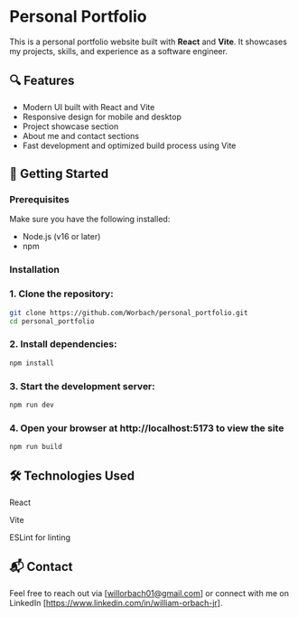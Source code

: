 # Personal Portfolio

This is a personal portfolio website built with **React** and **Vite**. It showcases my projects, skills, and experience as a software engineer.

## 🔍 Features

- Modern UI built with React and Vite
- Responsive design for mobile and desktop
- Project showcase section
- About me and contact sections
- Fast development and optimized build process using Vite

## 🚀 Getting Started

### Prerequisites

Make sure you have the following installed:

- Node.js (v16 or later)
- npm

### Installation

### 1. Clone the repository:

```bash
git clone https://github.com/Worbach/personal_portfolio.git
cd personal_portfolio
```

### 2. Install dependencies:

```bash
npm install
```

### 3. Start the development server:

```bash
npm run dev
```


### 4. Open your browser at http://localhost:5173 to view the site

```bash
npm run build
```

## 🛠️ Technologies Used

React

Vite

ESLint for linting

## 📬 Contact

Feel free to reach out via [willorbach01@gmail.com] or connect with me on LinkedIn [https://www.linkedin.com/in/william-orbach-jr].